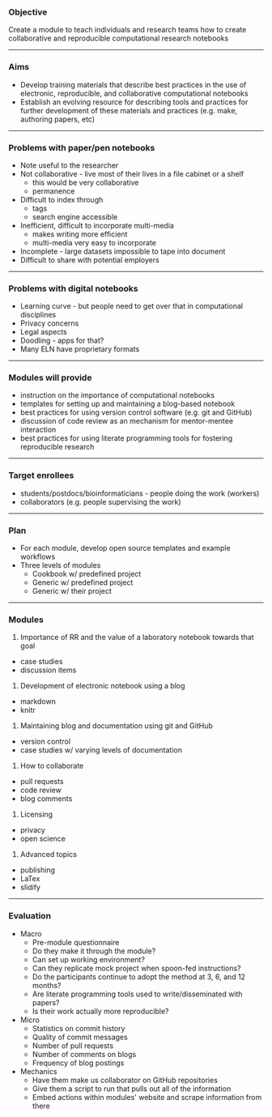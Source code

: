 ### Objective
Create a module to teach individuals and research teams how to create
collaborative and reproducible computational research notebooks

---

### Aims
* Develop training materials that describe best practices in the use of
  electronic, reproducible, and collaborative computational notebooks
* Establish an evolving resource for describing tools and practices for
  further development of these materials and practices (e.g. make, authoring
  papers, etc)

---

### Problems with paper/pen notebooks
* Note useful to the researcher
* Not collaborative - live most of their lives in a file cabinet or a shelf
  - this would be very collaborative
  - permanence
* Difficult to index through
  - tags
  - search engine accessible
* Inefficient, difficult to incorporate multi-media
  - makes writing more efficient
  - multi-media very easy to incorporate
* Incomplete - large datasets impossible to tape into document
* Difficult to share with potential employers

---

### Problems with digital notebooks
* Learning curve - but people need to get over that in computational disciplines
* Privacy concerns
* Legal aspects
* Doodling - apps for that?
* Many ELN have proprietary formats

---

### Modules will provide
* instruction on the importance of computational notebooks
* templates for setting up and maintaining a blog-based notebook
* best practices for using version control software (e.g. git and GitHub)
* discussion of code review as an mechanism for mentor-mentee interaction
* best practices for using literate programming tools for fostering reproducible
  research

---

### Target enrollees
* students/postdocs/bioinformaticians - people doing the work (workers)
* collaborators (e.g. people supervising the work)

---

### Plan
* For each module, develop open source templates and example workflows
* Three levels of modules
   - Cookbook w/ predefined project
   - Generic w/ predefined project
   - Generic w/ their project

---

### Modules
1. Importance of RR and the value of a laboratory notebook towards that goal
  - case studies
  - discussion items
1. Development of electronic notebook using a blog
  - markdown
  - knitr
1. Maintaining blog and documentation using git and GitHub
  - version control
  - case studies w/ varying levels of documentation
1. How to collaborate
  - pull requests
  - code review
  - blog comments
1. Licensing
  - privacy
  - open science
1. Advanced topics
  - publishing
  - LaTex
  - slidify

---

### Evaluation
* Macro
  - Pre-module questionnaire
  - Do they make it through the module?
  - Can set up working environment?
  - Can they replicate mock project when spoon-fed instructions?
  - Do the participants continue to adopt the method at 3, 6, and 12 months?
  - Are literate programming tools used to write/disseminated with papers?
  - Is their work actually more reproducible?
* Micro
  - Statistics on commit history
  - Quality of commit messages
  - Number of pull requests
  - Number of comments on blogs
  - Frequency of blog postings
* Mechanics
  - Have them make us collaborator on GitHub repositories
  - Give them a script to run that pulls out all of the information
  - Embed actions within modules' website and scrape information from there
